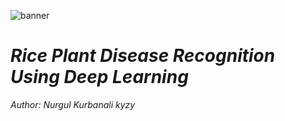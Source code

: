 ![banner](https://github.com/kamalova/Rice_Leaf_Disease_Recognition_DL/blob/main/Images/banner.jpg)
# *Rice Plant Disease Recognition Using Deep Learning*
*Author: Nurgul Kurbanali kyzy*

